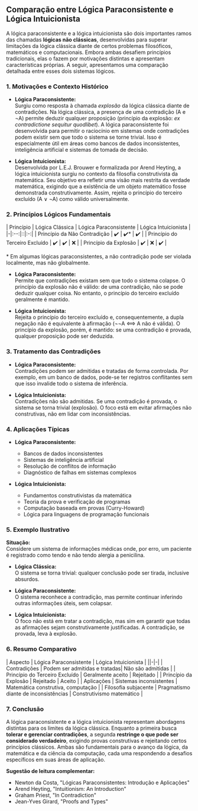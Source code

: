
## Comparação entre Lógica Paraconsistente e Lógica Intuicionista

A lógica paraconsistente e a lógica intuicionista são dois importantes ramos das chamadas **lógicas não clássicas**, desenvolvidas para superar limitações da lógica clássica diante de certos problemas filosóficos, matemáticos e computacionais. Embora ambas desafiem princípios tradicionais, elas o fazem por motivações distintas e apresentam características próprias. A seguir, apresentamos uma comparação detalhada entre esses dois sistemas lógicos.

### 1. **Motivações e Contexto Histórico**

- **Lógica Paraconsistente:**  
  Surgiu como resposta à chamada *explosão* da lógica clássica diante de contradições. Na lógica clássica, a presença de uma contradição (A e ¬A) permite deduzir qualquer proposição (princípio da explosão: *ex contradictione sequitur quodlibet*). A lógica paraconsistente foi desenvolvida para permitir o raciocínio em sistemas onde contradições podem existir sem que todo o sistema se torne trivial. Isso é especialmente útil em áreas como bancos de dados inconsistentes, inteligência artificial e sistemas de tomada de decisão.

- **Lógica Intuicionista:**  
  Desenvolvida por L.E.J. Brouwer e formalizada por Arend Heyting, a lógica intuicionista surgiu no contexto da filosofia construtivista da matemática. Seu objetivo era refletir uma visão mais restrita da verdade matemática, exigindo que a existência de um objeto matemático fosse demonstrada construtivamente. Assim, rejeita o princípio do terceiro excluído (A ∨ ¬A) como válido universalmente.

### 2. **Princípios Lógicos Fundamentais**

| Princípio                  | Lógica Clássica | Lógica Paraconsistente | Lógica Intuicionista |
|-|:--:|::|:-:|
| Princípio da Não Contradição |      ✔️        |         ✔️*           |         ✔️          |
| Princípio do Terceiro Excluído |      ✔️        |         ✔️            |         ❌           |
| Princípio da Explosão      |      ✔️        |         ❌            |         ✔️          |

\* Em algumas lógicas paraconsistentes, a não contradição pode ser violada localmente, mas não globalmente.

- **Lógica Paraconsistente:**  
  Permite que contradições existam sem que todo o sistema colapse. O princípio da explosão não é válido: de uma contradição, não se pode deduzir qualquer coisa. No entanto, o princípio do terceiro excluído geralmente é mantido.

- **Lógica Intuicionista:**  
  Rejeita o princípio do terceiro excluído e, consequentemente, a dupla negação não é equivalente à afirmação (¬¬A ⟺ A não é válida). O princípio da explosão, porém, é mantido: se uma contradição é provada, qualquer proposição pode ser deduzida.

### 3. **Tratamento das Contradições**

- **Lógica Paraconsistente:**  
  Contradições podem ser admitidas e tratadas de forma controlada. Por exemplo, em um banco de dados, pode-se ter registros conflitantes sem que isso invalide todo o sistema de inferência.

- **Lógica Intuicionista:**  
  Contradições não são admitidas. Se uma contradição é provada, o sistema se torna trivial (explosão). O foco está em evitar afirmações não construtivas, não em lidar com inconsistências.

### 4. **Aplicações Típicas**

- **Lógica Paraconsistente:**  
  - Bancos de dados inconsistentes
  - Sistemas de inteligência artificial
  - Resolução de conflitos de informação
  - Diagnóstico de falhas em sistemas complexos

- **Lógica Intuicionista:**  
  - Fundamentos construtivistas da matemática
  - Teoria da prova e verificação de programas
  - Computação baseada em provas (Curry-Howard)
  - Lógica para linguagens de programação funcionais

### 5. **Exemplo Ilustrativo**

**Situação:**  
Considere um sistema de informações médicas onde, por erro, um paciente é registrado como tendo e não tendo alergia a penicilina.

- **Lógica Clássica:**  
  O sistema se torna trivial: qualquer conclusão pode ser tirada, inclusive absurdos.

- **Lógica Paraconsistente:**  
  O sistema reconhece a contradição, mas permite continuar inferindo outras informações úteis, sem colapsar.

- **Lógica Intuicionista:**  
  O foco não está em tratar a contradição, mas sim em garantir que todas as afirmações sejam construtivamente justificadas. A contradição, se provada, leva à explosão.

### 6. **Resumo Comparativo**

| Aspecto                | Lógica Paraconsistente         | Lógica Intuicionista           |
||-|-|
| Contradições           | Podem ser admitidas e tratadas| Não são admitidas              |
| Princípio do Terceiro Excluído | Geralmente aceito           | Rejeitado                      |
| Princípio da Explosão  | Rejeitado                     | Aceito                         |
| Aplicações             | Sistemas inconsistentes        | Matemática construtiva, computação |
| Filosofia subjacente   | Pragmatismo diante de inconsistências | Construtivismo matemático      |

### 7. **Conclusão**

A lógica paraconsistente e a lógica intuicionista representam abordagens distintas para os limites da lógica clássica. Enquanto a primeira busca **tolerar e gerenciar contradições**, a segunda **restringe o que pode ser considerado verdadeiro**, exigindo provas construtivas e rejeitando certos princípios clássicos. Ambas são fundamentais para o avanço da lógica, da matemática e da ciência da computação, cada uma respondendo a desafios específicos em suas áreas de aplicação.



**Sugestão de leitura complementar:**
- Newton da Costa, "Lógicas Paraconsistentes: Introdução e Aplicações"
- Arend Heyting, "Intuitionism: An Introduction"
- Graham Priest, "In Contradiction"
- Jean-Yves Girard, "Proofs and Types"

